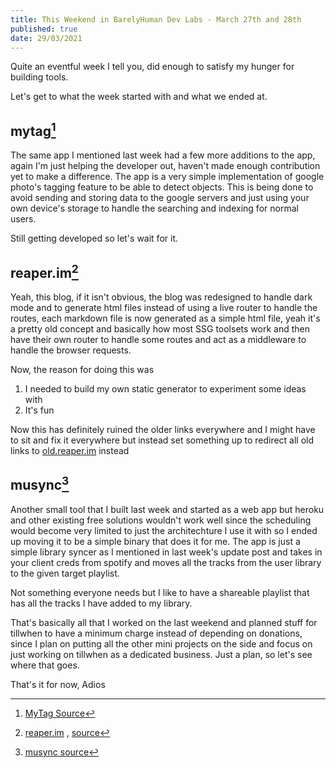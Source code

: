 ```yaml
---
title: This Weekend in BarelyHuman Dev Labs - March 27th and 28th
published: true
date: 29/03/2021
---
```


Quite an eventful week I tell you, did enough to satisfy my hunger for building
tools.

Let's get to what the week started with and what we ended at.

## mytag[^1]

[^1]: [MyTag Source](https://github.com/cryptoboid/mytag)

The same app I mentioned last week had a few more additions to the app, again
I'm just helping the developer out, haven't made enough contribution yet to make
a difference. The app is a very simple implementation of google photo's tagging
feature to be able to detect objects. This is being done to avoid sending and
storing data to the google servers and just using your own device's storage to
handle the searching and indexing for normal users.

Still getting developed so let's wait for it.

## reaper.im[^2]

[^2]:
    [reaper.im](https://reaper.is) , [source](github.com/barelyhuman/reaper.im)

Yeah, this blog, if it isn't obvious, the blog was redesigned to handle dark
mode and to generate html files instead of using a live router to handle the
routes, each markdown file is now generated as a simple html file, yeah it's a
pretty old concept and basically how most SSG toolsets work and then have their
own router to handle some routes and act as a middleware to handle the browser
requests.

Now, the reason for doing this was

1. I needed to build my own static generator to experiment some ideas with
2. It's fun

Now this has definitely ruined the older links everywhere and I might have to
sit and fix it everywhere but instead set something up to redirect all old links
to [old.reaper.im](https://old.reaper.im) instead

## musync[^3]

[^3]: [musync source](https://github.com/barelyhuman/musync)

Another small tool that I built last week and started as a web app but heroku
and other existing free solutions wouldn't work well since the scheduling would
become very limited to just the architechture I use it with so I ended up moving
it to be a simple binary that does it for me. The app is just a simple library
syncer as I mentioned in last week's update post and takes in your client creds
from spotify and moves all the tracks from the user library to the given target
playlist.

Not something everyone needs but I like to have a shareable playlist that has
all the tracks I have added to my library.

That's basically all that I worked on the last weekend and planned stuff for
tillwhen to have a minimum charge instead of depending on donations, since I
plan on putting all the other mini projects on the side and focus on just
working on tillwhen as a dedicated business. Just a plan, so let's see where
that goes.

That's it for now, Adios
